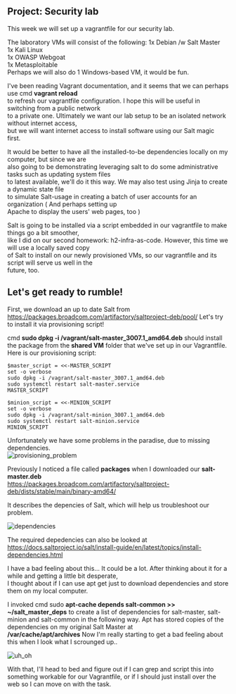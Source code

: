 ## Project: Security lab

This week we will set up a vagrantfile for our security lab.  

The laboratory VMs will consist of the following:
1x Debian /w Salt Master  
1x Kali Linux  
1x OWASP Webgoat  
1x Metasploitable  
Perhaps we will also do 1 Windows-based VM, it would be fun.  

I've been reading Vagrant documentation, and it seems that we can perhaps use cmd **vagrant reload**  
to refresh our vagrantfile configuration. I hope this will be useful in switching from a public network  
to a private one. Ultimately we want our lab setup to be an isolated network without internet access,  
but we will want internet access to install software using our Salt magic first.  

It would be better to have all the installed-to-be dependencies locally on my computer, but since we are  
also going to be demonstrating leveraging salt to do some administrative tasks such as updating system files    
to latest available, we'll do it this way. We may also test using Jinja to create a dynamic state file    
to simulate Salt-usage in creating a batch of user accounts for an organization ( And perhaps setting up   
Apache to display the users' web pages, too )  

Salt is going to be installed via a script embedded in our vagrantfile to make things go a bit smoother,  
like I did on our second homework: h2-infra-as-code. However, this time we will use a locally saved copy  
of Salt to install on our newly provisioned VMs, so our vagrantfile and its script will serve us well in the  
future, too. 

## Let's get ready to rumble!

First, we download an up to date Salt from https://packages.broadcom.com/artifactory/saltproject-deb/pool/
Let's try to install it via provisioning script!

cmd **sudo dpkg -i /vagrant/salt-master_3007.1_amd64.deb** should install the package from the **shared VM** folder
that we've set up in our Vagrantfile. Here is our provisioning script:

```
$master_script = <<-MASTER_SCRIPT
set -o verbose
sudo dpkg -i /vagrant/salt-master_3007.1_amd64.deb
sudo systemctl restart salt-master.service
MASTER_SCRIPT

$minion_script = <<-MINION_SCRIPT
set -o verbose
sudo dpkg -i /vagrant/salt-minion_3007.1_amd64.deb
sudo systemctl restart salt-minion.service
MINION_SCRIPT
```
  
Unfortunately we have some problems in the paradise, due to missing dependencies.  
![provisioning_problem](https://github.com/user-attachments/assets/9c8e4523-c84b-461b-9f54-75d93147ca0a)  

Previously I noticed a file called **packages** when I downloaded our **salt-master.deb**  
https://packages.broadcom.com/artifactory/saltproject-deb/dists/stable/main/binary-amd64/

It describes the depencies of Salt, which will help us troubleshoot our problem.

![dependencies](https://github.com/user-attachments/assets/845f0847-bc09-4055-bb3d-6af447d0f95e)

The required depedencies can also be looked at https://docs.saltproject.io/salt/install-guide/en/latest/topics/install-dependencies.html

I have a bad feeling about this... It could be a lot. After thinking about it for a while and getting a little bit desperate,  
I thought about if I can use apt get just to download dependencies and store them on my local computer.

I invoked cmd sudo **apt-cache depends salt-common >> ~/salt_master_deps** to create a list of dependencies for salt-master,
salt-minion and salt-common in the following way. Apt has stored copies of the dependencies on my original Salt Master at  
**/var/cache/apt/archives** Now I'm really starting to get a bad feeling about this when I look what I scrounged up..

![uh_oh](https://github.com/user-attachments/assets/ebe13ac3-2ae7-4b49-ba6b-1724b902a15b)  

With that, I'll head to bed and figure out if I can grep and script this into something workable for our Vagrantfile,
or if I should just install over the web so I can move on with the task.







